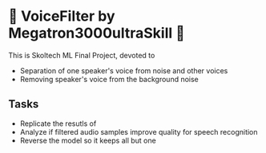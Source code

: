 # :mega: VoiceFilter by Megatron3000ultraSkill :mega:
This is Skoltech ML Final Project, devoted to 
+ Separation of one speaker's voice from noise and other voices 
+ Removing speaker's voice from the background noise

## Tasks
+ Replicate the resutls of 
+ Analyze if filtered audio samples improve quality for speech recognition
+ Reverse the model so it keeps all but one
